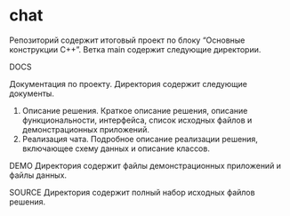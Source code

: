 # chat
Репозиторий содержит итоговый проект по блоку “Основные конструкции C++”. Ветка main содержит следующие директории.

DOCS

Документация по проекту. Директория содержит следующие документы.
1.	Описание решения. Краткое описание решения, описание функциональности, интерфейса, список исходных файлов и демонстрационных приложений.
2.	Реализация чата. Подробное описание реализации решения, включающее схему данных и описание классов.

DEMO
Директория содержит файлы демонстрационных приложений и файлы данных.

SOURCE 
Директория содержит полный набор исходных файлов решения.
